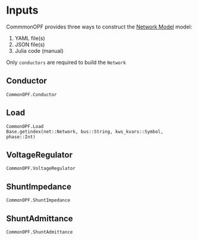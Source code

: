 # Inputs
CommmonOPF provides three ways to construct the [Network Model](@ref) model:
1. YAML file(s)
2. JSON file(s)
3. Julia code (manual)

Only `conductors` are required to build the `Network`

## Conductor
```@docs
CommonOPF.Conductor
```

## Load
```@docs
CommonOPF.Load
Base.getindex(net::Network, bus::String, kws_kvars::Symbol, phase::Int)
```

## VoltageRegulator
```@docs
CommonOPF.VoltageRegulator
```

## ShuntImpedance
```@docs
CommonOPF.ShuntImpedance
```

## ShuntAdmittance
```@docs
CommonOPF.ShuntAdmittance
```

